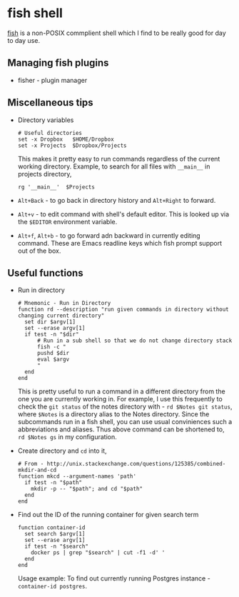 # fish shell

[fish](https://fishshell.com) is a non-POSIX commplient shell which I find to be
really good for day to day use.

## Managing fish plugins

- fisher - plugin manager

## Miscellaneous tips

- Directory variables

  ```fish
  # Useful directories
  set -x Dropbox   $HOME/Dropbox
  set -x Projects  $Dropbox/Projects
  ```
  
  This makes it pretty easy to run commands regardless of the current working
  directory. Example, to search for all files with `__main__` in projects
  directory,
  
  ```fish
  rg '__main__'  $Projects
  ```
- `Alt+Back` - to go back in directory history and `Alt+Right` to forward.
- `Alt+v` - to edit command with shell's default editor. This is looked up via the `$EDITOR` environment variable.
- `Alt+f`, `Alt+b` - to go forward adn backward in currently editing command. These are Emacs readline keys which fish prompt support out of the box.

## Useful functions

- Run in directory

  ```fish
  # Mnemonic - Run in Directory
  function rd --description "run given commands in directory without changing current directory"
  	set dir $argv[1]
  	set --erase argv[1]
  	if test -n "$dir"
  		# Run in a sub shell so that we do not change directory stack
  		fish -c "
  		pushd $dir
  		eval $argv
  		"
  	end
  end
  ```
  
  This is pretty useful to run a command in a different directory from the one
  you are currently working in. For example, I use this frequently to check the
  `git status` of the notes directory with - `rd $Notes git status`, where
  `$Notes` is a directory alias to the Notes directory. Since the subcommands
  run in a fish shell, you can use usual conviniences such a abbreviations and
  aliases. Thus above command can be shortened to, `rd $Notes gs` in my
  configuration.
  
- Create directory and `cd` into it,

  ```fish
  # From - http://unix.stackexchange.com/questions/125385/combined-mkdir-and-cd
  function mkcd --argument-names 'path'
    if test -n "$path"
      mkdir -p -- "$path"; and cd "$path"
    end
  end
  ```

- Find out the ID of the running container for given search term

  ```fish
  function container-id
    set search $argv[1]
    set --erase argv[1]
    if test -n "$search"
      docker ps | grep "$search" | cut -f1 -d' '
    end
  end
  ```
  
  Usage example: To find out currently running Postgres instance - `container-id postgres`.
